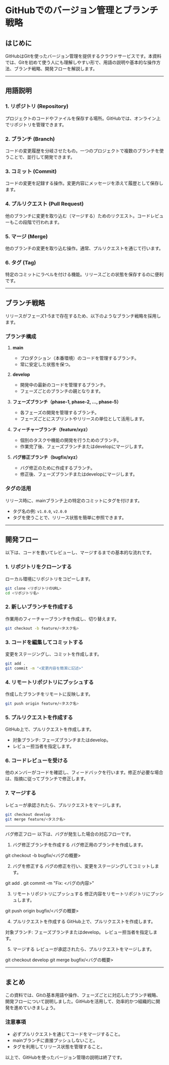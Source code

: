 
# GitHubでのバージョン管理とブランチ戦略

## はじめに
GitHubはGitを使ったバージョン管理を提供するクラウドサービスです。本資料では、Gitを初めて使う人にも理解しやすい形で、用語の説明や基本的な操作方法、ブランチ戦略、開発フローを解説します。

---

## 用語説明

### 1. リポジトリ (Repository)
プロジェクトのコードやファイルを保存する場所。GitHubでは、オンライン上でリポジトリを管理できます。

### 2. ブランチ (Branch)
コードの変更履歴を分岐させたもの。一つのプロジェクトで複数のブランチを使うことで、並行して開発できます。

### 3. コミット (Commit)
コードの変更を記録する操作。変更内容にメッセージを添えて履歴として保存します。

### 4. プルリクエスト (Pull Request)
他のブランチに変更を取り込む（マージする）ためのリクエスト。コードレビューもこの段階で行われます。

### 5. マージ (Merge)
他のブランチの変更を取り込む操作。通常、プルリクエストを通じて行います。

### 6. タグ (Tag)
特定のコミットにラベルを付ける機能。リリースごとの状態を保存するのに便利です。

---

## ブランチ戦略
リリースがフェーズ1-5まで存在するため、以下のようなブランチ戦略を採用します。

### ブランチ構成

1. **main**
   - プロダクション（本番環境）のコードを管理するブランチ。
   - 常に安定した状態を保つ。

2. **develop**
   - 開発中の最新のコードを管理するブランチ。
   - フェーズごとのブランチの親となります。

3. **フェーズブランチ（phase-1, phase-2, ..., phase-5）**
   - 各フェーズの開発を管理するブランチ。
   - フェーズごとにスプリントやリリースの単位として活用します。

4. **フィーチャーブランチ（feature/xyz）**
   - 個別のタスクや機能の開発を行うためのブランチ。
   - 作業完了後、フェーズブランチまたはdevelopにマージします。

5. **バグ修正ブランチ（bugfix/xyz）**
   - バグ修正のために作成するブランチ。
   - 修正後、フェーズブランチまたはdevelopにマージします。

### タグの活用
リリース時に、mainブランチ上の特定のコミットにタグを付けます。
- タグ名の例: `v1.0.0`, `v2.0.0`
- タグを使うことで、リリース状態を簡単に参照できます。

---

## 開発フロー

以下は、コードを書いてレビューし、マージするまでの基本的な流れです。

### 1. リポジトリをクローンする
ローカル環境にリポジトリをコピーします。
```bash
git clone <リポジトリのURL>
cd <リポジトリ名>
```

### 2. 新しいブランチを作成する
作業用のフィーチャーブランチを作成し、切り替えます。
```bash
git checkout -b feature/<タスク名>
```

### 3. コードを編集してコミットする
変更をステージングし、コミットを作成します。
```bash
git add .
git commit -m "<変更内容を簡潔に記述>"
```

### 4. リモートリポジトリにプッシュする
作成したブランチをリモートに反映します。
```bash
git push origin feature/<タスク名>
```

### 5. プルリクエストを作成する
GitHub上で、プルリクエストを作成します。
- 対象ブランチ: フェーズブランチまたはdevelop。
- レビュー担当者を指定します。

### 6. コードレビューを受ける
他のメンバーがコードを確認し、フィードバックを行います。修正が必要な場合は、指摘に従ってブランチで修正します。

### 7. マージする
レビューが承認されたら、プルリクエストをマージします。
```bash
git checkout develop
git merge feature/<タスク名>
```

---
バグ修正フロー
以下は、バグが発生した場合の対応フローです。

1. バグ修正ブランチを作成する
バグ修正用のブランチを作成します。

git checkout -b bugfix/<バグの概要>

2. バグを修正する
バグの修正を行い、変更をステージングしてコミットします。

git add .
git commit -m "Fix: <バグの内容>"

3. リモートリポジトリにプッシュする
修正内容をリモートリポジトリにプッシュします。

git push origin bugfix/<バグの概要>


4. プルリクエストを作成する
GitHub上で、プルリクエストを作成します。

対象ブランチ: フェーズブランチまたはdevelop。
レビュー担当者を指定します。

5. マージする
レビューが承認されたら、プルリクエストをマージします。

git checkout develop
git merge bugfix/<バグの概要>


---

## まとめ
この資料では、Gitの基本用語や操作、フェーズごとに対応したブランチ戦略、開発フローについて説明しました。GitHubを活用して、効率的かつ組織的に開発を進めていきましょう。

### 注意事項
- 必ずプルリクエストを通じてコードをマージすること。
- mainブランチに直接プッシュしないこと。
- タグを利用してリリース状態を管理すること。

以上で、GitHubを使ったバージョン管理の説明は終了です。
